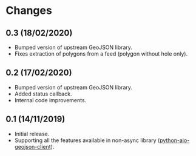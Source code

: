 # Changes

## 0.3 (18/02/2020)
* Bumped version of upstream GeoJSON library.
* Fixes extraction of polygons from a feed (polygon without hole only).

## 0.2 (17/02/2020)
* Bumped version of upstream GeoJSON library.
* Added status callback.
* Internal code improvements.

## 0.1 (14/11/2019)
* Initial release.
* Supporting all the features available in non-async library 
  ([python-aio-geojson-client](https://github.com/exxamalte/python-aio-geojson-client)).
